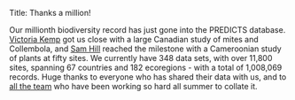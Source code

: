 Title: Thanks a million!

Our millionth biodiversity record has just gone into the PREDICTS
database. [Victoria Kemp](/pages/team.html#VK)
got us close with a large Canadian study of mites and Collembola,
and [Sam Hill](/pages/team.html#SH) reached
the milestone with a Cameroonian study of plants at fifty sites.
We currently have 348 data sets, with over 11,800 sites, spanning
67 countries and 182 ecoregions - with a total of 1,008,069
records. Huge thanks to everyone who has shared their data with us,
and to [all the team](/pages/team.html) who have been working
so hard all summer to collate it.
